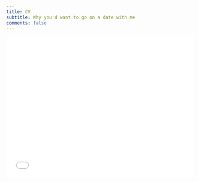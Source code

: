 ```yaml
---
title: CV
subtitle: Why you'd want to go on a date with me
comments: false
---
```


<center> 
<embed src="content/page/CV_Antoine_Pissoort.pdf" width="500" height="375">
</center>
